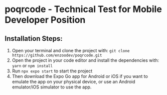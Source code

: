# poqrcode - Technical Test for Mobile Developer Position

## Installation Steps:

1. Open your terminal and clone the project with: `git clone https://github.com/enzoodev/poqrcode.git`
2. Open the project in your code editor and install the dependencies with: `yarn` or `npm install`
3. Run `npx expo start` to start the project
4. Then download the Expo Go app for Android or iOS if you want to emulate the app on your physical device, or use an Android emulator/iOS simulator to use the app.
